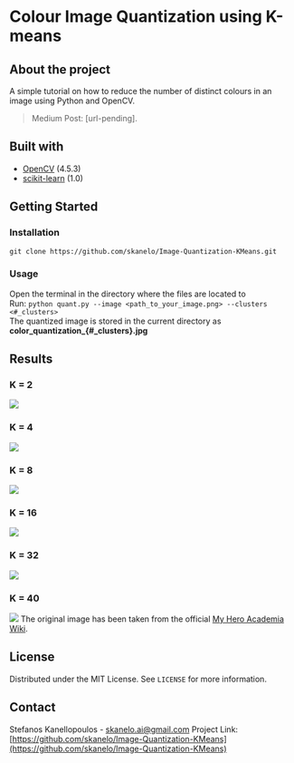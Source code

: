 # Colour Image Quantization using K-means

## About the project
A simple tutorial on how to reduce the number of distinct colours in an image using Python and OpenCV. <br>
>Medium Post: [url-pending].

## Built with
- [OpenCV](https://opencv.org/) (4.5.3)
- [scikit-learn](https://scikit-learn.org/stable/) (1.0)

## Getting Started
### Installation
```git clone https://github.com/skanelo/Image-Quantization-KMeans.git```
### Usage
Open the terminal in the directory where the files are located to <br>
Run: ```python quant.py --image <path_to_your_image.png> --clusters <#_clusters>``` <br>
The quantized image is stored in the current directory as **color_quantization_{#_clusters}.jpg**

## Results
### K = 2
![](https://github.com/skanelo/Image-Quantization-KMeans/blob/main/Results/color_quantization_k_2.jpg)
### K = 4
![](https://github.com/skanelo/Image-Quantization-KMeans/blob/main/Results/color_quantization_k_4.jpg)
### K = 8
![](https://github.com/skanelo/Image-Quantization-KMeans/blob/main/Results/color_quantization_k_8.jpg)
### K = 16
![](https://github.com/skanelo/Image-Quantization-KMeans/blob/main/Results/color_quantization_k_16.jpg)
### K = 32
![](https://github.com/skanelo/Image-Quantization-KMeans/blob/main/Results/color_quantization_k_32.jpg)
### K = 40
![](https://github.com/skanelo/Image-Quantization-KMeans/blob/main/Results/color_quantization_k_40.jpg)
The original image has been taken from the official [My Hero Academia Wiki](https://myheroacademia.fandom.com/wiki/My_Hero_Academia_Wiki).

<!-- LICENSE -->
## License
Distributed under the MIT License. See `LICENSE` for more information.

<!-- CONTACT -->
## Contact
Stefanos Kanellopoulos - skanelo.ai@gmail.com
Project Link: [https://github.com/skanelo/Image-Quantization-KMeans](https://github.com/skanelo/Image-Quantization-KMeans)
